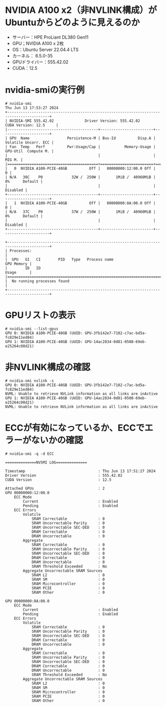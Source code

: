 # NVIDIA A100 x2（非NVLINK構成）がUbuntuからどのように見えるのか
- サーバー：HPE ProLiant DL380 Gen11
- GPU；NVIDIA A100 x 2枚
- OS：Ubuntu Server 22.04.4 LTS 
- カーネル： 6.5.0-35
- GPUドライバー：555.42.02
- CUDA：12.5

# nvidia-smiの実行例
    # nvidia-smi
    Thu Jun 13 17:53:27 2024       
    +-----------------------------------------------------------------------------------------+
    | NVIDIA-SMI 555.42.02              Driver Version: 555.42.02      CUDA Version: 12.5     |
    |-----------------------------------------+------------------------+----------------------+
    | GPU  Name                 Persistence-M | Bus-Id          Disp.A | Volatile Uncorr. ECC |
    | Fan  Temp   Perf          Pwr:Usage/Cap |           Memory-Usage | GPU-Util  Compute M. |
    |                                         |                        |               MIG M. |
    |=========================================+========================+======================|
    |   0  NVIDIA A100-PCIE-40GB          Off |   00000000:12:00.0 Off |                    0 |
    | N/A   38C    P0             32W /  250W |       1MiB /  40960MiB |      0%      Default |
    |                                         |                        |             Disabled |
    +-----------------------------------------+------------------------+----------------------+
    |   1  NVIDIA A100-PCIE-40GB          Off |   00000000:8A:00.0 Off |                    0 |
    | N/A   37C    P0             37W /  250W |       1MiB /  40960MiB |      0%      Default |
    |                                         |                        |             Disabled |
    +-----------------------------------------+------------------------+----------------------+
                                                                                             
    +-----------------------------------------------------------------------------------------+
    | Processes:                                                                              |
    |  GPU   GI   CI        PID   Type   Process name                              GPU Memory |
    |        ID   ID                                                               Usage      |
    |=========================================================================================|
    |  No running processes found                                                             |
    +-----------------------------------------------------------------------------------------+

# GPUリストの表示

    # nvidia-smi --list-gpus 
    GPU 0: NVIDIA A100-PCIE-40GB (UUID: GPU-3fb142e7-7102-c7ac-bd5a-fc829e11ed84)
    GPU 1: NVIDIA A100-PCIE-40GB (UUID: GPU-14ac2834-0d81-0508-69eb-e25264c08d21)

# 非NVLINK構成の確認
    # nvidia-smi nvlink -s
    GPU 0: NVIDIA A100-PCIE-40GB (UUID: GPU-3fb142e7-7102-c7ac-bd5a-fc829e11ed84)
    NVML: Unable to retrieve NVLink information as all links are inActive
    GPU 1: NVIDIA A100-PCIE-40GB (UUID: GPU-14ac2834-0d81-0508-69eb-e25264c08d21)
    NVML: Unable to retrieve NVLink information as all links are inActive

# ECCが有効になっているか、ECCでエラーがないかの確認
    # nvidia-smi -q -d ECC
        
    ==============NVSMI LOG==============
    
    Timestamp                                 : Thu Jun 13 17:51:27 2024
    Driver Version                            : 555.42.02
    CUDA Version                              : 12.5
    
    Attached GPUs                             : 2
    GPU 00000000:12:00.0
        ECC Mode
            Current                           : Enabled
            Pending                           : Enabled
        ECC Errors
            Volatile
                SRAM Correctable              : 0
                SRAM Uncorrectable Parity     : 0
                SRAM Uncorrectable SEC-DED    : 0
                DRAM Correctable              : 0
                DRAM Uncorrectable            : 0
            Aggregate
                SRAM Correctable              : 0
                SRAM Uncorrectable Parity     : 0
                SRAM Uncorrectable SEC-DED    : 0
                DRAM Correctable              : 0
                DRAM Uncorrectable            : 0
                SRAM Threshold Exceeded       : No
            Aggregate Uncorrectable SRAM Sources
                SRAM L2                       : 0
                SRAM SM                       : 0
                SRAM Microcontroller          : 0
                SRAM PCIE                     : 0
                SRAM Other                    : 0
    
    GPU 00000000:8A:00.0
        ECC Mode
            Current                           : Enabled
            Pending                           : Enabled
        ECC Errors
            Volatile
                SRAM Correctable              : 0
                SRAM Uncorrectable Parity     : 0
                SRAM Uncorrectable SEC-DED    : 0
                DRAM Correctable              : 0
                DRAM Uncorrectable            : 0
            Aggregate
                SRAM Correctable              : 0
                SRAM Uncorrectable Parity     : 0
                SRAM Uncorrectable SEC-DED    : 0
                DRAM Correctable              : 0
                DRAM Uncorrectable            : 0
                SRAM Threshold Exceeded       : No
            Aggregate Uncorrectable SRAM Sources
                SRAM L2                       : 0
                SRAM SM                       : 0
                SRAM Microcontroller          : 0
                SRAM PCIE                     : 0
                SRAM Other                    : 0






    
